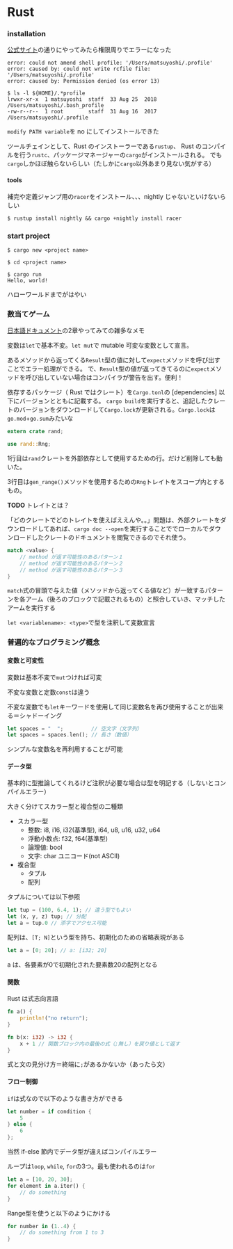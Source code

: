 # Rust

### installation

[公式サイト](https://www.rust-lang.org/tools/install)の通りにやってみたら権限周りでエラーになった

```
error: could not amend shell profile: '/Users/matsuyoshi/.profile'
error: caused by: could not write rcfile file: '/Users/matsuyoshi/.profile'
error: caused by: Permission denied (os error 13)

$ ls -l ${HOME}/.*profile
lrwxr-xr-x  1 matsuyoshi  staff  33 Aug 25  2018 /Users/matsuyoshi/.bash_profile
-rw-r--r--  1 root        staff  31 Aug 16  2017 /Users/matsuyoshi/.profile
```

`modify PATH variable`を no にしてインストールできた

ツールチェインとして、Rust のインストーラーである`rustup`、 Rust のコンパイルを行う`rustc`、パッケージマネージャーの`cargo`がインストールされる。
でも`cargo`しかほぼ触らないらしい（たしかに`cargo`以外あまり見ない気がする）

#### tools

補完や定義ジャンプ用の`racer`をインストール、、、nightly じゃないといけないらしい

```
$ rustup install nightly && cargo +nightly install racer
```


### start project

```
$ cargo new <project name>

$ cd <project name>

$ cargo run
Hello, world!
```

ハローワールドまでがはやい


### 数当てゲーム

[日本語ドキュメント](https://doc.rust-jp.rs/book/second-edition/)の2章やってみての雑多なメモ

変数は`let`で基本不変。`let mut`で mutable 可変な変数として宣言。

あるメソッドから返ってくる`Result`型の値に対して`expect`メソッドを呼び出すことでエラー処理ができる。
で、`Result`型の値が返ってきてるのに`expect`メソッドを呼び出していない場合はコンパイラが警告を出す。便利！

依存するパッケージ（ Rust ではクレート）を`Cargo.tonl`の [dependencies] 以下にバージョンとともに記載する。
`cargo build`を実行すると、追記したクレートのバージョンをダウンロードして`Cargo.lock`が更新される。`Cargo.lock`は`go.mod`+`go.sum`みたいな

```rust
extern crate rand;

use rand::Rng;
```

1行目は`rand`クレートを外部依存として使用するための行。だけど削除しても動いた。

3行目は`gen_range()`メソッドを使用するための`Rng`トレイトをスコープ内とするもの。

**TODO** トレイトとは？

「どのクレートでどのトレイトを使えばええんや。。」問題は、外部クレートをダウンロードしてあれば、`cargo doc --open`を実行することででローカルでダウンロードしたクレートのドキュメントを閲覧できるのでそれ使う。

```rust
match <value> {
    // method が返す可能性のあるパターン１
    // method が返す可能性のあるパターン２
    // method が返す可能性のあるパターン３
}
```

`match`式の冒頭で与えた値（メソッドから返ってくる値など）が一致するパターンを各アーム（後ろのブロックで記載されるもの）と照合していき、マッチしたアームを実行する

`let <variablename>: <type>`で型を注釈して変数宣言


### 普遍的なプログラミング概念

#### 変数と可変性

変数は基本不変で`mut`つければ可変

不変な変数と定数`const`は違う

不変な変数でも`let`キーワードを使用して同じ変数名を再び使用することが出来る＝シャドーイング

```rust
let spaces = "  ";         // 空文字（文字列）
let spaces = spaces.len(); // 長さ（数値）
```

シンプルな変数名を再利用することが可能


#### データ型

基本的に型推論してくれるけど注釈が必要な場合は型を明記する（しないとコンパイルエラー）

大きく分けてスカラー型と複合型の二種類

- スカラー型
  - 整数: i8, i16, i32(基準型), i64, u8, u16, u32, u64
  - 浮動小数点: f32, f64(基準型)
  - 論理値: bool
  - 文字: char ユニコード(not ASCII)
- 複合型
  - タプル
  - 配列

タプルについては以下参照

```rust
let tup = (100, 6.4, 1); // 違う型でもよい
let (x, y, z) tup; // 分配
let a = tup.0 // 添字でアクセス可能
```

配列は、`[T; N]`という型を持ち、初期化のための省略表現がある

```rust
let a = [0; 20]; // a: [i32; 20]
```

a は、各要素が0で初期化された要素数20の配列となる


#### 関数

Rust は式志向言語

```rust
fn a() {
    println!("no return");
}

fn b(x: i32) -> i32 {
    x + 1 // 関数ブロック内の最後の式（;無し）を戻り値として返す
}
```

式と文の見分け方＝終端に`;`があるかないか（あったら文）


#### フロー制御

`if`は式なので以下のような書き方ができる

```rust
let number = if condition {
    5
} else {
    6
};
```

当然 if-else 節内でデータ型が違えばコンパイルエラー

ループは`loop`, `while`, `for`の3つ。最も使われるのは`for`

```rust
let a = [10, 20, 30];
for element in a.iter() {
    // do something
}
```

Range型を使うと以下のようにかける

```rust
for number in (1..4) {
    // do something from 1 to 3
}
```
